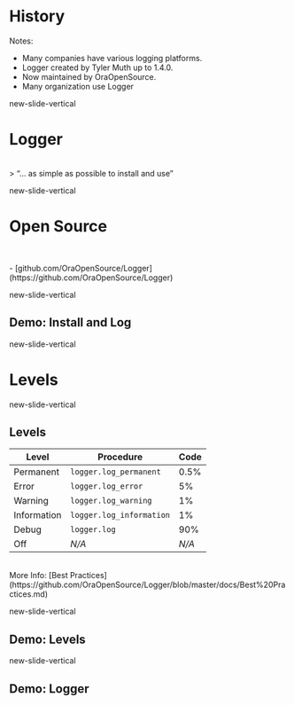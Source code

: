 # History

Notes:
- Many companies have various logging platforms.</br>
- Logger created by Tyler Muth up to 1.4.0.</br>
- Now maintained by OraOpenSource.</br>
- Many organization use Logger

new-slide-vertical

<!-- .slide: data-background="#000" -->

# <span class="white">Logger</span>

</br>
> “… as simple as possible to install and use”<!-- .element: class="white" -->


new-slide-vertical
# Open Source

</br>

<p class="no-bullet"></p>
- <i class="fa fa-github"></i> [github.com/OraOpenSource/Logger](https://github.com/OraOpenSource/Logger)

new-slide-vertical

<!-- .slide: data-background="#8DC63F" -->
## Demo: Install and Log

new-slide-vertical

# Levels

new-slide-vertical

## Levels

Level | Procedure | Code
--- | --- | ---
Permanent | `logger.log_permanent` | 0.5%
Error | `logger.log_error` | 5%
Warning | `logger.log_warning` | 1%
Information | `logger.log_information` | 1%
Debug |  `logger.log` | 90%
Off | _N/A_ | _N/A_

</br>
More Info: [Best Practices](https://github.com/OraOpenSource/Logger/blob/master/docs/Best%20Practices.md)

new-slide-vertical
<!-- .slide: data-background="#8DC63F" -->
## Demo: Levels


new-slide-vertical
<!-- .slide: data-background="#8DC63F" -->
## Demo: Logger
